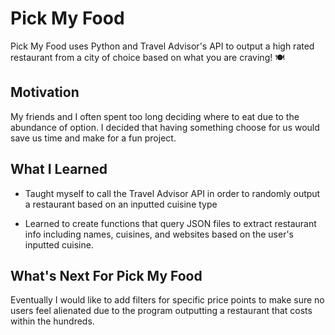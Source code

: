 # Pick My Food
 
Pick My Food uses Python and Travel Advisor's API to output a high rated restaurant from a city of choice based on what you are craving! 🍽️

## Motivation

My friends and I often spent too long deciding where to eat due to the abundance of option. I decided that having something choose for us would save us time and make for a fun project.

## What I Learned 

- Taught myself to call the Travel Advisor API in order to randomly output a restaurant based on an inputted cuisine type

- Learned to create functions that query JSON files to extract restaurant info including names, cuisines, and websites based on the user's inputted cuisine.

## What's Next For Pick My Food 

Eventually I would like to add filters for specific price points to make sure no users feel alienated due to the program outputting a restaurant that costs within the hundreds.

